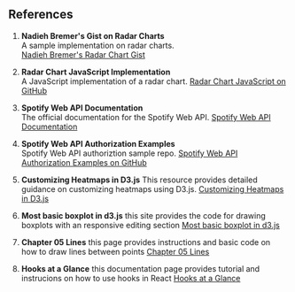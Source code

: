 ## References

1. **Nadieh Bremer's Gist on Radar Charts**  
   A sample implementation on radar charts.  
   [Nadieh Bremer's Radar Chart Gist](https://gist.github.com/nbremer/21746a9668ffdf6d8242)

2. **Radar Chart JavaScript Implementation**  
   A JavaScript implementation of a radar chart.
   [Radar Chart JavaScript on GitHub](https://github.com/alangrafu/radar-chart-d3/blob/master/src/radar-chart.js)

3. **Spotify Web API Documentation**  
   The official documentation for the Spotify Web API.
   [Spotify Web API Documentation](https://developer.spotify.com/documentation/web-api)

4. **Spotify Web API Authorization Examples**  
   Spotify Web API authoriztion sample repo.
   [Spotify Web API Authorization Examples on GitHub](https://github.com/spotify/web-api-examples/tree/master/authorization/authorization_code)

5. **Customizing Heatmaps in D3.js**
   This resource provides detailed guidance on customizing heatmaps using D3.js.
   [Customizing Heatmaps in D3.js](https://d3-graph-gallery.com/graph/heatmap_style.html)

6. **Most basic boxplot in d3.js**
   this site provides the code for drawing boxplots with an responsive editing section
   [Most basic boxplot in d3.js](https://d3-graph-gallery.com/graph/boxplot_basic.html)

7. **Chapter 05 Lines**
   this page provides instructions and basic code on how to draw lines between points
   [Chapter 05 Lines](http://using-d3js.com/05_02_lines.html)

8. **Hooks at a Glance**
   this documentation page provides tutorial and instrucions on how to use hooks in React
   [Hooks at a Glance](https://legacy.reactjs.org/docs/hooks-overview.html)
